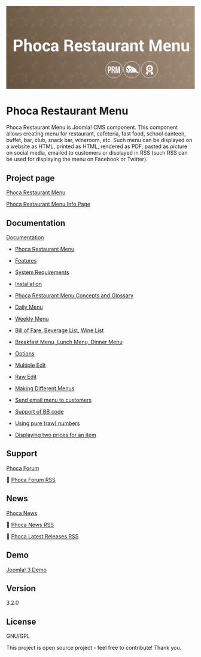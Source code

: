 



![Phoca Restaurant Menu](https://github.com/PhocaCz/PhocaRestaurantMenu/blob/master/phocamenu.png)

# Phoca Restaurant Menu



Phoca Restaurant Menu is Joomla! CMS component. This component allows creating menu for restaurant, cafeteria, fast food, school canteen, buffet, bar, club, snack bar, wineroom, etc. Such menu can be displayed on a website as HTML, printed as HTML, rendered as PDF, pasted as picture on social media, emailed to customers or displayed in RSS (such RSS can be used for displaying the menu on Facebook or Twitter).



## Project page

[Phoca Restaurant Menu](https://www.phoca.cz/phocamenu)

[Phoca Restaurant Menu Info Page](https://www.phoca.cz/project/phocarestaurantmenu-joomla-menu)



## Documentation

[Documentation](https://www.phoca.cz/documentation/category/52-phoca-restaurant-menu-component)

- [Phoca Restaurant Menu](https://www.phoca.cz/documents/52-phoca-restaurant-menu-component/1085-phoca-restaurant-menu)

- [Features](https://www.phoca.cz/documents/52-phoca-restaurant-menu-component/240-features)

- [System Requirements](https://www.phoca.cz/documents/52-phoca-restaurant-menu-component/1086-system-requirements)

- [Installation](https://www.phoca.cz/documents/52-phoca-restaurant-menu-component/241-installation)

- [Phoca Restaurant Menu Concepts and Glossary](https://www.phoca.cz/documents/52-phoca-restaurant-menu-component/307-phoca-restaurant-menu-concepts-and-glossary)

- [Daily Menu](https://www.phoca.cz/documents/52-phoca-restaurant-menu-component/308-daily-menu)

- [Weekly Menu](https://www.phoca.cz/documents/52-phoca-restaurant-menu-component/310-weekly-menu)

- [Bill of Fare, Beverage List, Wine List](https://www.phoca.cz/documents/52-phoca-restaurant-menu-component/311-bill-of-fare-beverage-list-wine-list)

- [Breakfast Menu, Lunch Menu, Dinner Menu](https://www.phoca.cz/documents/52-phoca-restaurant-menu-component/312-breakfast-menu-lunch-menu-dinner-menu)

- [Options](https://www.phoca.cz/documents/52-phoca-restaurant-menu-component/265-options)

- [Multiple Edit](https://www.phoca.cz/documents/52-phoca-restaurant-menu-component/927-multiple-edit)

- [Raw Edit](https://www.phoca.cz/documents/52-phoca-restaurant-menu-component/928-raw-edit)

- [Making Different Menus](https://www.phoca.cz/documents/52-phoca-restaurant-menu-component/601-making-different-menus)

- [Send email menu to customers](https://www.phoca.cz/documents/52-phoca-restaurant-menu-component/309-send-email-menu-to-customers)

- [Support of BB code](https://www.phoca.cz/documents/52-phoca-restaurant-menu-component/267-support-of-bb-code)

- [Using pure (raw) numbers](https://www.phoca.cz/documents/52-phoca-restaurant-menu-component/434-using-pure-raw-numbers)

- [Displaying two prices for an item](https://www.phoca.cz/documents/52-phoca-restaurant-menu-component/632-displaying-two-prices-for-an-item)





## Support

[Phoca Forum](https://www.phoca.cz/forum)

:bell: [Phoca Forum RSS](https://www.phoca.cz/forum/app.php/feed)



## News

[Phoca News](https://www.phoca.cz/news)

:bell: [Phoca News RSS](https://www.phoca.cz/news?format=feed&type=rss)

:bell: [Phoca Latest Releases RSS](https://www.phoca.cz/download/feed/111?format=feed&type=rss)



## Demo

[Joomla! 3 Demo](https://www.phoca.cz/restaurantmenudemo/)



## Version

3.2.0



## License

GNU/GPL



This project is open source project - feel free to contribute! Thank you.
